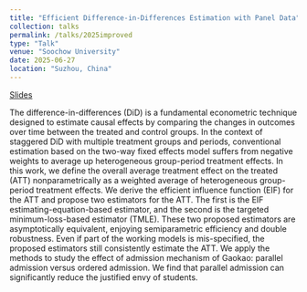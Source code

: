 ```yaml
---
title: "Efficient Difference-in-Differences Estimation with Panel Data"
collection: talks
permalink: /talks/2025improved
type: "Talk"
venue: "Soochow University"
date: 2025-06-27
location: "Suzhou, China"
---
```


[Slides](../files/202506improved.pdf)

The difference-in-differences (DiD) is a fundamental econometric technique designed to estimate causal effects by comparing the changes in outcomes over time between the treated and control groups. In the context of staggered DiD with multiple treatment groups and periods, conventional estimation based on the two-way fixed effects model suffers from negative weights to average up heterogeneous group-period treatment effects. In this work, we define the overall average treatment effect on the treated (ATT) nonparametrically as a weighted average of heterogeneous group-period treatment effects. We derive the efficient influence function (EIF) for the ATT and propose two estimators for the ATT. The first is the EIF estimating-equation-based estimator, and the second is the targeted minimum-loss-based estimator (TMLE). These two proposed estimators are asymptotically equivalent, enjoying semiparametric efficiency and double robustness. Even if part of the working models is mis-specified, the proposed estimators still consistently estimate the ATT. We apply the methods to study the effect of admission mechanism of Gaokao: parallel admission versus ordered admission. We find that parallel admission can significantly reduce the justified envy of students.
